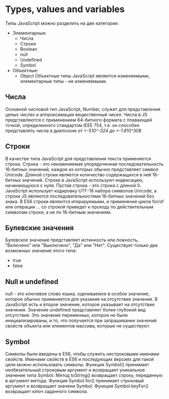 # Types, values and variables
Типы JavaScript можно разделить на две категории:
- Элементарные:
	- Числа
	- Строки
	- Boolean
	- null
	- Undefined
	- Symbol
- Объектные:
	- Object
Объектные типы JavaScript являются изменяемыми, элементарные типы - не изменяемыми.

## Числа
Основной числовой тип JavaScript, Number, служит для представления целых числех и аппроксимации вещественный чисел.
Числа в JS представляются с применением 64-битного формата с плавающей точкой, определенного стандартом IEEE 754, т.е. он способен представлять числа в диапозоне от +-5*10^-324 до +-1.8*10^308

## Строки
В качестве типа JavaScript для представления текста применяется строка. Строка - это неизменяемая упорядоченная последовательность 16-битных значений, каждое из которых обычно представляет символ Unicode.
Длиной строки является количество содержащихся в ней 16-битных значений. Строки в JavaScript используют индексацию, начинающуюся с нуля. Пустая строка - это строка с длиной 0.
JavaScript использует кодировку UTF-16 набора символов Unicode, а строки JS являются последовательностями 16-битных значений без знака. В ES6 строки являются итерируемыми, и применение цикла for/of или операции ... со строкой приведет к проходу по действительным символам строки, а не по 16-битным значениям.

## Булевские значения
Булевское значение представляет истинность или ложность, "Включено" или "Выключено", "Да" или "Нет". Существует только два возможных значения этого типа:
- true
- false

## Null и undefined
null - это ключевое слово языка, оцениваемое в особое значение, которое обычно применяется для указания на отсутствие значения.
В JavaScript есть и второе значение, которое указывает на отсутствие значения. Значение undefined представляет более глубокий вид отсутствия. Это значение переменных, которое не были инициализированы, и то, что получается при запрашивании значений свойств объекта или элементов массива, которые не существуют.

## Symbol
Символы были введены в ES6, чтобы служить нестроковыми именами свойств. Именами свойств в ES6 и последующих версиях для такой цели можно использовать символы.
Функция Symbol() принимает необязательный строковым аргумент и возвращает уникальное значение типа Symbol.
Метод toString() возвращает строку, переданную в аргумент метода.
Функция Symbol.for() принимает строковый аргумент и возвращает значени Symbol.
Функция Symbol.keyFor() возвращает ключ заданного символа.
